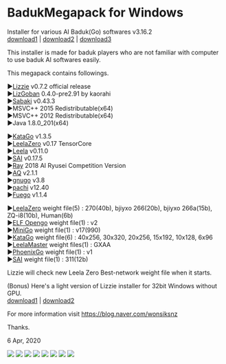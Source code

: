 # BadukMegapack for Windows
Installer for various AI Baduk(Go) softwares v3.16.2<br>
<a href="https://drive.google.com/uc?export=download&id=16-I8FX_uawLsNGlXnxWonzXPeyxEGUnc">download1</a> | <a href="http://naver.me/x84AxSvx">download2</a> | <a href="http://naver.me/I5SONaU9">download3</a>

This installer is made for baduk players who are not familiar with computer to use baduk AI softwares easily.

This megapack contains followings.

▶<a href="https://github.com/featurecat/lizzie" target="_blank">Lizzie</a> v0.7.2 official release<br>
▶<a href="https://github.com/kaorahi/lizgoban" target="_blank">LizGoban</a> 0.4.0-pre2.91 by kaorahi<br>
▶<a href="https://github.com/SabakiHQ/Sabaki" target="_blank">Sabaki</a> v0.43.3<br>
▶MSVC++ 2015 Redistributable(x64)<br>
▶MSVC++ 2012 Redistributable(x64)<br>
▶Java 1.8.0_201(x64)<br>

▶<a href="https://github.com/lightvector/KataGo" target="_blank">KataGo</a> v1.3.5<br>
▶<a href="https://github.com/leela-zero/leela-zero" target="_blank">LeelaZero</a> v0.17 TensorCore<br>
▶<a href="https://sjeng.org/leela.html" target="_blank">Leela</a> v0.11.0<br>
▶<a href="https://github.com/sai-dev/sai" target="_blank">SAI</a> v0.17.5<br>
▶<a href="https://github.com/zakki/Ray" target="_blank">Ray</a> 2018 AI Ryusei Competition Version<br>
▶<a href="https://github.com/ymgaq/AQ" target="_blank">AQ</a> v2.1.1<br>
▶<a href="https://www.gnu.org/software/gnugo/" target="_blank">gnugo</a> v3.8<br>
▶<a href="https://github.com/pasky/pachi" target="_blank">pachi</a> v12.40<br>
▶<a href="https://sourceforge.net/projects/fuego/" target="_blank">Fuego</a> v1.1.4<br>

▶<a href="http://zero.sjeng.org/" target="_blank">LeelaZero</a> weight file(5) : 270(40b), bjiyxo 266(20b), bjiyxo 266a(15b), ZQ-i8(10b), Human(6b)<br>
▶<a href="https://github.com/pytorch/ELF" target="_blank">ELF Opengo</a> weight file(1) : v2<br>
▶<a href="https://github.com/tensorflow/minigo" target="_blank">MiniGo</a> weight file(1) : v17(990)<br>
▶<a href="https://d3dndmfyhecmj0.cloudfront.net/index.html">KataGo</a> weight file(6) : 40x256, 30x320, 20x256, 15x192, 10x128, 6x96<br>
▶<a href="https://github.com/pangafu/LeelaMasterWeight" target="_blank">LeelaMaster</a> weight files(1) : GXAA<br>
▶<a href="https://github.com/Tencent/PhoenixGo" target="_blank">PhoenixGo</a> weight file(1) : v1<br>
▶<a href="http://sai.unich.it/" target="_blank">SAI</a> weight file(1) : 311(12b)<br>

Lizzie will check new Leela Zero Best-network weight file when it starts.

(Bonus) Here's a light version of Lizzie installer for 32bit Windows without GPU.<br>
<a href="https://drive.google.com/uc?export=download&id=1ZGCbvLkcYXeGgLP0I9BTbFHyigkun_2H">download1</a> | <a href="http://naver.me/F9L24uv8">download2</a>

For more information visit https://blog.naver.com/wonsiksnz

Thanks.


6 Apr, 2020

<img src="https://github.com/wonsiks/BadukMegapack/blob/master/megapack.png">

<img src="https://github.com/wonsiks/BadukMegapack/blob/master/config1.png">

<img src="https://github.com/wonsiks/BadukMegapack/blob/master/config2.png">

<img src="https://github.com/wonsiks/BadukMegapack/blob/master/config3.png">

<img src="https://github.com/wonsiks/BadukMegapack/blob/master/lizzie.png">

<img src="https://github.com/wonsiks/BadukMegapack/blob/master/sabaki.png">

<img src="https://github.com/wonsiks/BadukMegapack/blob/master/lizgoban.png">

<img src="https://github.com/wonsiks/BadukMegapack/blob/master/run_lizgoban.png">
